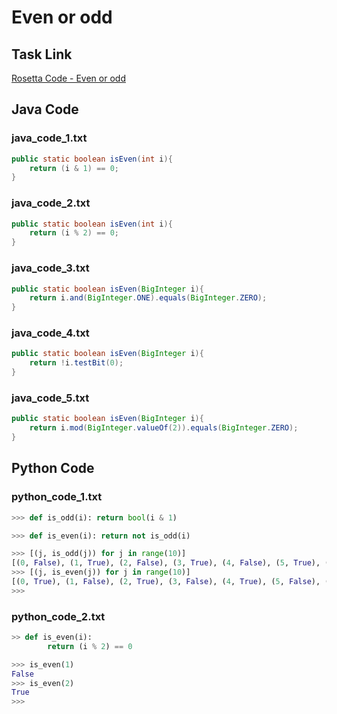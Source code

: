 # Even or odd

## Task Link
[Rosetta Code - Even or odd](https://rosettacode.org/wiki/Even_or_odd)

## Java Code
### java_code_1.txt
```java
public static boolean isEven(int i){
    return (i & 1) == 0;
}

```

### java_code_2.txt
```java
public static boolean isEven(int i){
    return (i % 2) == 0;
}

```

### java_code_3.txt
```java
public static boolean isEven(BigInteger i){
    return i.and(BigInteger.ONE).equals(BigInteger.ZERO);
}

```

### java_code_4.txt
```java
public static boolean isEven(BigInteger i){
    return !i.testBit(0);
}

```

### java_code_5.txt
```java
public static boolean isEven(BigInteger i){
    return i.mod(BigInteger.valueOf(2)).equals(BigInteger.ZERO);
}

```

## Python Code
### python_code_1.txt
```python
>>> def is_odd(i): return bool(i & 1)

>>> def is_even(i): return not is_odd(i)

>>> [(j, is_odd(j)) for j in range(10)]
[(0, False), (1, True), (2, False), (3, True), (4, False), (5, True), (6, False), (7, True), (8, False), (9, True)]
>>> [(j, is_even(j)) for j in range(10)]
[(0, True), (1, False), (2, True), (3, False), (4, True), (5, False), (6, True), (7, False), (8, True), (9, False)]
>>>

```

### python_code_2.txt
```python
>> def is_even(i):
        return (i % 2) == 0

>>> is_even(1)
False
>>> is_even(2)
True
>>>

```

